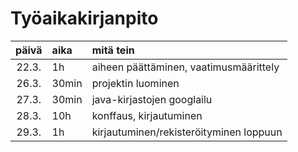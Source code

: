 # Työaikakirjanpito

| päivä | aika  | mitä tein                               |
| :---: | :---- | :-------------------------------------- |
| 22.3. | 1h    | aiheen päättäminen, vaatimusmäärittely  |
| 26.3. | 30min | projektin luominen                      |
| 27.3. | 30min | java-kirjastojen googlailu              |
| 28.3. | 10h   | konffaus, kirjautuminen                 |
| 29.3. | 1h    | kirjautuminen/rekisteröityminen loppuun |
